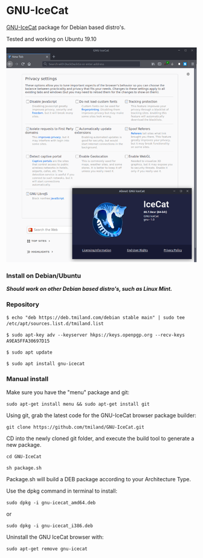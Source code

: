 # GNU-IceCat

[GNU-IceCat](https://www.gnu.org/software/gnuzilla/) package for Debian based distro's.

Tested and working on Ubuntu 19.10

![screenshot](https://raw.githubusercontent.com/tmiland/GNU-IceCat/master/img/icecat.png)

### Install on Debian/Ubuntu

***Should work on other Debian based distro's, such as Linux Mint.***

### Repository

```shell
$ echo "deb https://deb.tmiland.com/debian stable main" | sudo tee /etc/apt/sources.list.d/tmiland.list
```

```shell
$ sudo apt-key adv --keyserver hkps://keys.openpgp.org --recv-keys A9EA5FFA30697D15
```

```shell
$ sudo apt update
```

```shell
$ sudo apt install gnu-icecat
```

### Manual install

Make sure you have the "menu" package and git:

```shell
sudo apt-get install menu && sudo apt-get install git
```

Using git, grab the latest code for the GNU-IceCat browser package builder:

```shell
git clone https://github.com/tmiland/GNU-IceCat.git
```

CD into the newly cloned git folder, and execute the build tool to generate a new package.

```shell
cd GNU-IceCat
```

```shell
sh package.sh
```

Package.sh will build a DEB package according to your Architecture Type.

Use the dpkg command in terminal to install:

```
sudo dpkg -i gnu-icecat_amd64.deb
```

or

```
sudo dpkg -i gnu-icecat_i386.deb
```

Uninstall the GNU IceCat browser with:

```
sudo apt-get remove gnu-icecat
```

